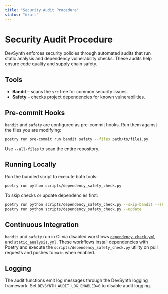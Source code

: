 ```yaml
---
title: "Security Audit Procedure"
status: "draft"
---
```


# Security Audit Procedure

DevSynth enforces security policies through automated audits that run
static analysis and dependency vulnerability checks. These audits help
ensure code quality and supply chain safety.

## Tools

- **Bandit** – scans the `src` tree for common security issues.
- **Safety** – checks project dependencies for known vulnerabilities.

## Pre-commit Hooks

`bandit` and `safety` are configured as pre-commit hooks. Run them against
the files you are modifying:

```bash
poetry run pre-commit run bandit safety --files path/to/file1.py
```

Use `--all-files` to scan the entire repository.

## Running Locally

Run the bundled script to execute both tools:

```bash
poetry run python scripts/dependency_safety_check.py
```

To skip checks or update dependencies first:

```bash
poetry run python scripts/dependency_safety_check.py --skip-bandit --skip-safety
poetry run python scripts/dependency_safety_check.py --update
```

## Continuous Integration

`bandit` and `safety` run in CI via disabled workflows
[`dependency_check.yml`](../../.github/workflows.disabled/dependency_check.yml)
and
[`static_analysis.yml`](../../.github/workflows.disabled/static_analysis.yml).
These workflows install dependencies with Poetry and execute the
`scripts/dependency_safety_check.py` utility on pull requests and pushes to
`main` when enabled.

## Logging

The audit functions emit log messages through the DevSynth logging
framework. Set `DEVSYNTH_AUDIT_LOG_ENABLED=0` to disable audit logging.
